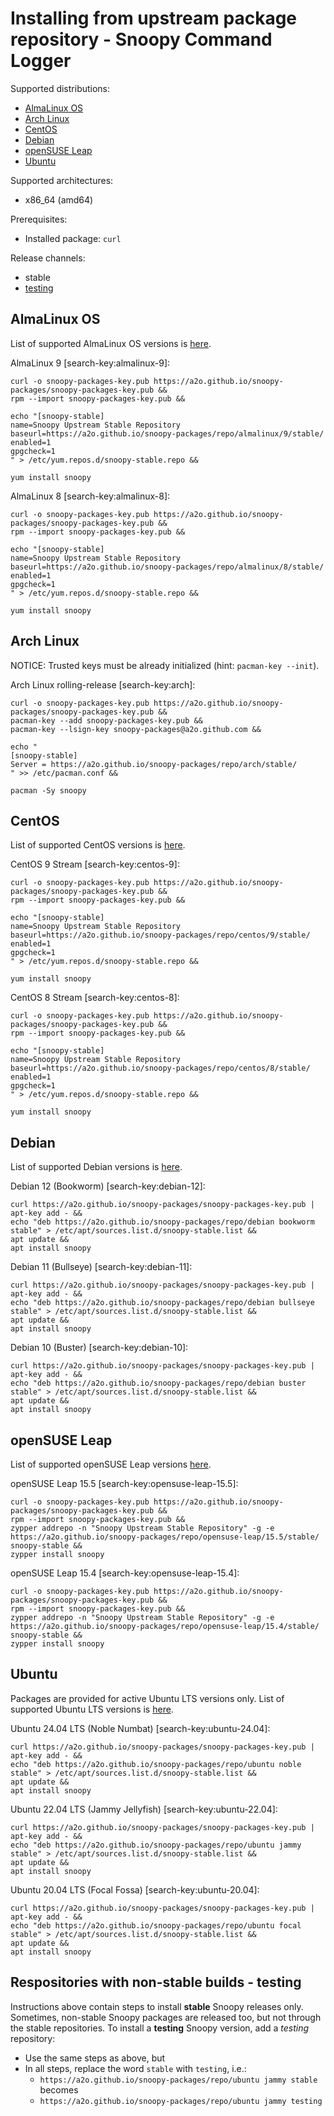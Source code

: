 # Installing from upstream package repository - Snoopy Command Logger

Supported distributions:
* [AlmaLinux OS](#almalinux-os)
* [Arch Linux](#arch-linux)
* [CentOS](#centos)
* [Debian](#debian)
* [openSUSE Leap](#opensuse-leap)
* [Ubuntu](#ubuntu)

Supported architectures:
* x86_64 (amd64)

Prerequisites:
* Installed package: `curl`

Release channels:
* stable
* [testing](#repositories-with-non-stable-builds-testing)



## AlmaLinux OS

List of supported AlmaLinux OS versions is [here](https://github.com/a2o/snoopy-packages/tree/master/repo/almalinux).

AlmaLinux 9 [search-key:almalinux-9]:
```shell
curl -o snoopy-packages-key.pub https://a2o.github.io/snoopy-packages/snoopy-packages-key.pub &&
rpm --import snoopy-packages-key.pub &&

echo "[snoopy-stable]
name=Snoopy Upstream Stable Repository
baseurl=https://a2o.github.io/snoopy-packages/repo/almalinux/9/stable/
enabled=1
gpgcheck=1
" > /etc/yum.repos.d/snoopy-stable.repo &&

yum install snoopy
```

AlmaLinux 8 [search-key:almalinux-8]:
```shell
curl -o snoopy-packages-key.pub https://a2o.github.io/snoopy-packages/snoopy-packages-key.pub &&
rpm --import snoopy-packages-key.pub &&

echo "[snoopy-stable]
name=Snoopy Upstream Stable Repository
baseurl=https://a2o.github.io/snoopy-packages/repo/almalinux/8/stable/
enabled=1
gpgcheck=1
" > /etc/yum.repos.d/snoopy-stable.repo &&

yum install snoopy
```



## Arch Linux

NOTICE: Trusted keys must be already initialized (hint: `pacman-key --init`).

Arch Linux rolling-release [search-key:arch]:
```shell
curl -o snoopy-packages-key.pub https://a2o.github.io/snoopy-packages/snoopy-packages-key.pub &&
pacman-key --add snoopy-packages-key.pub &&
pacman-key --lsign-key snoopy-packages@a2o.github.com &&

echo "
[snoopy-stable]
Server = https://a2o.github.io/snoopy-packages/repo/arch/stable/
" >> /etc/pacman.conf &&

pacman -Sy snoopy
```



## CentOS

List of supported CentOS versions is [here](https://github.com/a2o/snoopy-packages/tree/master/repo/centos).

CentOS 9 Stream [search-key:centos-9]:
```shell
curl -o snoopy-packages-key.pub https://a2o.github.io/snoopy-packages/snoopy-packages-key.pub &&
rpm --import snoopy-packages-key.pub &&

echo "[snoopy-stable]
name=Snoopy Upstream Stable Repository
baseurl=https://a2o.github.io/snoopy-packages/repo/centos/9/stable/
enabled=1
gpgcheck=1
" > /etc/yum.repos.d/snoopy-stable.repo &&

yum install snoopy
```

CentOS 8 Stream [search-key:centos-8]:
```shell
curl -o snoopy-packages-key.pub https://a2o.github.io/snoopy-packages/snoopy-packages-key.pub &&
rpm --import snoopy-packages-key.pub &&

echo "[snoopy-stable]
name=Snoopy Upstream Stable Repository
baseurl=https://a2o.github.io/snoopy-packages/repo/centos/8/stable/
enabled=1
gpgcheck=1
" > /etc/yum.repos.d/snoopy-stable.repo &&

yum install snoopy
```



## Debian

List of supported Debian versions is [here](https://github.com/a2o/snoopy-packages/tree/master/repo/debian/dists).

Debian 12 (Bookworm) [search-key:debian-12]:
```shell
curl https://a2o.github.io/snoopy-packages/snoopy-packages-key.pub | apt-key add - &&
echo "deb https://a2o.github.io/snoopy-packages/repo/debian bookworm stable" > /etc/apt/sources.list.d/snoopy-stable.list &&
apt update &&
apt install snoopy
```

Debian 11 (Bullseye) [search-key:debian-11]:
```shell
curl https://a2o.github.io/snoopy-packages/snoopy-packages-key.pub | apt-key add - &&
echo "deb https://a2o.github.io/snoopy-packages/repo/debian bullseye stable" > /etc/apt/sources.list.d/snoopy-stable.list &&
apt update &&
apt install snoopy
```

Debian 10 (Buster) [search-key:debian-10]:
```shell
curl https://a2o.github.io/snoopy-packages/snoopy-packages-key.pub | apt-key add - &&
echo "deb https://a2o.github.io/snoopy-packages/repo/debian buster stable" > /etc/apt/sources.list.d/snoopy-stable.list &&
apt update &&
apt install snoopy
```



## openSUSE Leap

List of supported openSUSE Leap versions [here](https://github.com/a2o/snoopy-packages/tree/master/repo/opensuse-leap).

openSUSE Leap 15.5 [search-key:opensuse-leap-15.5]:
```shell
curl -o snoopy-packages-key.pub https://a2o.github.io/snoopy-packages/snoopy-packages-key.pub &&
rpm --import snoopy-packages-key.pub &&
zypper addrepo -n "Snoopy Upstream Stable Repository" -g -e https://a2o.github.io/snoopy-packages/repo/opensuse-leap/15.5/stable/ snoopy-stable &&
zypper install snoopy
```

openSUSE Leap 15.4 [search-key:opensuse-leap-15.4]:
```shell
curl -o snoopy-packages-key.pub https://a2o.github.io/snoopy-packages/snoopy-packages-key.pub &&
rpm --import snoopy-packages-key.pub &&
zypper addrepo -n "Snoopy Upstream Stable Repository" -g -e https://a2o.github.io/snoopy-packages/repo/opensuse-leap/15.4/stable/ snoopy-stable &&
zypper install snoopy
```



## Ubuntu

Packages are provided for active Ubuntu LTS versions only.
List of supported Ubuntu LTS versions is [here](https://github.com/a2o/snoopy-packages/tree/master/repo/ubuntu/dists).

Ubuntu 24.04 LTS (Noble Numbat) [search-key:ubuntu-24.04]:
```shell
curl https://a2o.github.io/snoopy-packages/snoopy-packages-key.pub | apt-key add - &&
echo "deb https://a2o.github.io/snoopy-packages/repo/ubuntu noble stable" > /etc/apt/sources.list.d/snoopy-stable.list &&
apt update &&
apt install snoopy
```

Ubuntu 22.04 LTS (Jammy Jellyfish) [search-key:ubuntu-22.04]:
```shell
curl https://a2o.github.io/snoopy-packages/snoopy-packages-key.pub | apt-key add - &&
echo "deb https://a2o.github.io/snoopy-packages/repo/ubuntu jammy stable" > /etc/apt/sources.list.d/snoopy-stable.list &&
apt update &&
apt install snoopy
```

Ubuntu 20.04 LTS (Focal Fossa) [search-key:ubuntu-20.04]:
```shell
curl https://a2o.github.io/snoopy-packages/snoopy-packages-key.pub | apt-key add - &&
echo "deb https://a2o.github.io/snoopy-packages/repo/ubuntu focal stable" > /etc/apt/sources.list.d/snoopy-stable.list &&
apt update &&
apt install snoopy
```



## Respositories with non-stable builds - testing

Instructions above contain steps to install **stable** Snoopy releases only.
Sometimes, non-stable Snoopy packages are released too, but not through the stable repositories.
To install a **testing** Snoopy version, add a _testing_ repository:
- Use the same steps as above, but
- In all steps, replace the word `stable` with `testing`, i.e.:
  - `https://a2o.github.io/snoopy-packages/repo/ubuntu jammy stable` becomes
  - `https://a2o.github.io/snoopy-packages/repo/ubuntu jammy testing`
